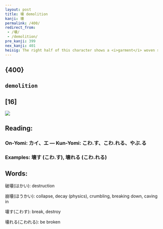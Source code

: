 ```yaml
---
layout: post
title: 壊 demolition
kanji: 壊
permalink: /400/
redirect_from:
 - /壊/
 - /demolition/
pre_kanji: 399
nex_kanji: 401
heisig: The right half of this character shows a <i>garment</i> woven so fine that it can pass through the <i>eye</i> of a <i>needle</i>, fittingly draped around the slithering, ethereal form of a poltergeist. In this frame, our eerie visitor brushes its robes against a nearby block of apartments and completely <b>demolishes</b> them, razing them to the <i>ground</i>.
---
```


## {400}

## `demolition`

## [16]

<div class="stroke"><img src="E5A38A.png" /></div>

## Reading:

### On-Yomi: カイ、エ &mdash; Kun-Yomi: こわ.す、こわ.れる、やぶ.る

### Examples: 壊す (こわ.す), 壊れる (こわ.れる)

## Words:

破壊(はかい): destruction

崩壊(ほうかい): collapse, decay (physics), crumbling, breaking down, caving in

壊す(こわす): break, destroy

壊れる(こわれる): be broken
